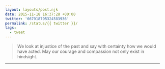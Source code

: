 ```yaml
---
layout: layouts/post.njk
date: 2015-11-18 16:37:28 +00:00
twitter: '667018795324583936'
permalink: /status/{{ twitter }}/
tags: 
  - tweet
---
```


> We look at injustice of the past and say with certainty how we would have acted. May our courage and compassion not only exist in hindsight.

---
